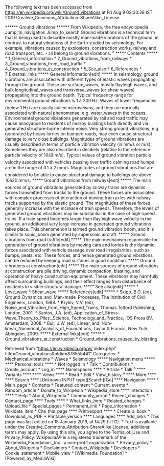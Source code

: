 The following text has been accessed from https://en.wikipedia.org/wiki/Ground_vibrations at Fri Aug 9 02:30:28 IST 2019
Creative_Commons_Attribution-ShareAlike_License




















****** Ground vibrations ******
From Wikipedia, the free encyclopedia
Jump_to_navigation Jump_to_search
Ground vibrations is a technical term that is being used to describe mostly
man-made vibrations of the ground, in contrast to natural vibrations of the
Earth studied by seismology. For example, vibrations caused by explosions,
construction works, railway and road transport, etc. - all belong to ground
vibrations.
⁰
***** Contents *****
    * 1_General_information
    * 2_Ground_vibrations_from_railways
    * 3_Ground_vibrations_from_road_traffic
    * 4_Ground_vibrations_at_construction
    * 5_See_also
    * 6_References
    * 7_External_links
***** General information[edit] *****
In seismology, ground vibrations are associated with different types of elastic
waves propagating through the ground. These are surface_waves, mostly Rayleigh
waves, and bulk longitudinal_waves and transverse_waves (or shear waves)
propagating into the ground depth. Typical frequency range for environmental
ground vibrations is 1 â 200 Hz. Waves of lower frequencies (below 1 Hz) are
usually called microseisms, and they are normally associated with natural
phenomenae, e.g. water_waves in the oceans. Environmental ground vibrations
generated by rail and road traffic may cause annoyance to residents of nearby
buildings both directly and via generated structure-borne interior noise. Very
strong ground vibrations, e.g. generated by heavy lorries on bumped roads, may
even cause structural damage to very close buildings. Magnitudes of ground
vibrations are usually described in terms of particle vibration velocity (in
mm/s or m/s). Sometimes they are also described in decibels (relative to the
reference particle velocity of 10â9 m/s). Typical values of ground vibration
particle velocity associated with vehicles passing over traffic calming road
humps are in the range of 0.1 â 2 mm/s. Magnitudes of ground vibrations that
are considered to be able to cause structural damage to buildings are above
10â20 mm/s.
***** Ground vibrations from railways[edit] *****
The main sources of ground vibrations generated by railway trains are dynamic
forces transmitted from tracks to the ground. These forces are associated with
complex processes of interaction of moving train axles with railway tracks
supported by the elastic ground. The magnitudes of these forces generally
increase with the increase of train speeds. Therefore, the levels of generated
ground vibrations may be substantial in the case of high-speed trains. If a
train speed becomes larger than Rayleigh wave velocity in the ground, an
additional very large increase in generated ground vibrations takes place. This
phenomenon is termed ground_vibration_boom, and it is similar to sonic_boom
generated by supersonic aircraft.
***** Ground vibrations from road traffic[edit] *****
The main mechanism responsible for generation of ground vibrations by moving
cars and lorries is the dynamic forces associated with vehicle passage over
road irregularities, such as bumps, peats, etc. These forces, and hence
generated ground vibrations, can be reduced by keeping road surfaces in good
condition.
***** Ground vibrations at construction[edit] *****
The main sources of ground vibrations at construction are pile driving, dynamic
compaction, blasting, and operation of heavy construction equipment. These
vibrations may harmfully affect surrounding buildings, and their effect ranges
from disturbance of residents to visible structural damage.
***** See also[edit] *****
    * Love_wave
    * Shear_wave
***** References[edit] *****
    * Skipp, B.O. (ed), Ground_Dynamics_and_Man-made_Processes, The Institution
      of Civil Engineers, London, 1998.
    * Krylov, V.V. (ed), Noise_and_Vibration_from_High_Speed_Trains, Thomas
      Telford Publishing, London, 2001.
    * Santos, J.A. (ed), Application_of_Stress-Wave_Theory_to_Piles:_Science,
      Technology_and_Practice, IOS Press BV, Amsterdam, 2008.
    * Bull, J.W. (ed), Linear_and_Non-linear_Numerical_Analysis_of_Foundations,
      Taylor & Francis, New York, Abingdon, 2009.
***** External links[edit] *****
    * Ground_vibrations_at_construction
    * Ground_vibrations_caused_by_blasting

Retrieved from "https://en.wikipedia.org/w/
index.php?title=Ground_vibrations&oldid=878555441"
Categories:
    * Mechanical_vibrations
    * Waves
    * Seismology
***** Navigation menu *****
**** Personal tools ****
    * Not logged in
    * Talk
    * Contributions
    * Create_account
    * Log_in
**** Namespaces ****
    * Article
    * Talk
⁰
**** Variants ****
**** Views ****
    * Read
    * Edit
    * View_history
⁰
**** More ****
**** Search ****
[Unknown INPUT type][Search][Go]
**** Navigation ****
    * Main_page
    * Contents
    * Featured_content
    * Current_events
    * Random_article
    * Donate_to_Wikipedia
    * Wikipedia_store
**** Interaction ****
    * Help
    * About_Wikipedia
    * Community_portal
    * Recent_changes
    * Contact_page
**** Tools ****
    * What_links_here
    * Related_changes
    * Upload_file
    * Special_pages
    * Permanent_link
    * Page_information
    * Wikidata_item
    * Cite_this_page
**** Print/export ****
    * Create_a_book
    * Download_as_PDF
    * Printable_version
**** Languages ****
Add_links
    * This page was last edited on 15 January 2019, at 14:29 (UTC).
    * Text is available under the Creative_Commons_Attribution-ShareAlike
      License; additional terms may apply. By using this site, you agree to the
      Terms_of_Use and Privacy_Policy. WikipediaÂ® is a registered trademark of
      the Wikimedia_Foundation,_Inc., a non-profit organization.
    * Privacy_policy
    * About_Wikipedia
    * Disclaimers
    * Contact_Wikipedia
    * Developers
    * Cookie_statement
    * Mobile_view
    * [Wikimedia_Foundation]
    * [Powered_by_MediaWiki]
